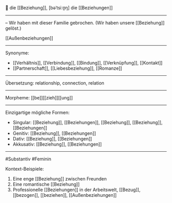 🔵 die [[Beziehung]], [bəˈtsiːʊ̯ŋ]
die [[Beziehungen]]

---
– Wir haben mit dieser Familie gebrochen. (Wir haben unsere [[Beziehung]] gelöst.)


[[Außenbeziehungen]]

---
Synonyme:
- [[Verhältnis]], [[Verbindung]], [[Bindung]], [[Verknüpfung]], [[Kontakt]]
- [[Partnerschaft]], [[Liebesbeziehung]], [[Romanze]]

---
Übersetzung: relationship, connection, relation

---
Morpheme:
[[be]][[zieh]][[ung]]

---
Einzigartige mögliche Formen:
- Singular: [[Beziehung]], [[Beziehungen]], [[Beziehung]], [[Beziehung]], [[Beziehungen]]
- Genitiv: [[Beziehung]], [[Beziehungen]]
- Dativ: [[Beziehung]], [[Beziehungen]]
- Akkusativ: [[Beziehung]], [[Beziehungen]]

---
#Substantiv #Feminin

Kontext-Beispiele:
1. Eine enge [[Beziehung]] zwischen Freunden
2. Eine romantische [[Beziehung]]
3. Professionelle [[Beziehungen]] in der Arbeitswelt, [[Bezug]], [[bezogen]], [[beziehen]], [[Außenbeziehungen]]